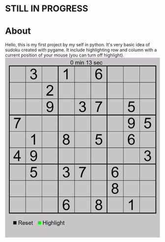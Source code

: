 # STILL IN PROGRESS
# About
Hello, this is my first project by my self in python. It's very basic idea of sudoku created with pygame. It include highlighting row and column with a current position of your mouse (you can turn off highlight).
![highlight position](./Photos/Board_with_highlight.gif)